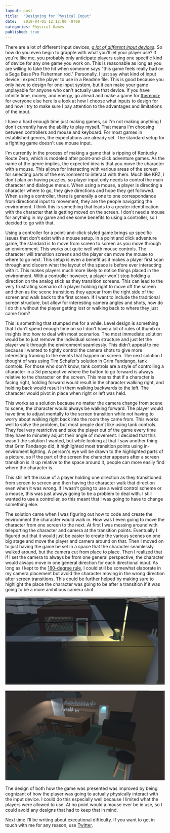 ```yaml
---
layout: post
title:  "Designing for Physical Input"
date:   2019-04-01 12:12:00 -0700
categories: Physical Games
published: true
---
```


There are a lot of different input devices, [*a lot of different input devices*][input-devices]. So how do you even begin to grapple with what you'll let your player use? If you're like me, you probably only anticipate players using one specific kind of device for any one game you work on. This is reasonable as long as you are willing to take the hit when someone says "this game feels really bad on a Sega Bass Pro Fisherman rod." Personally, I just say what kind of input device I expect the player to use in a Readme file. This is good because you only have to design for one input system, but it can make your game unplayable for anyone who can't actually use that device. If you have infinite time, money, and energy, go ahead and make a game for [theremin][theremin]; for everyone else here is a look at how I choose what inputs to design for and how I try to make sure I pay attention to the advantages and limitations of the input. 

I have a hard enough time just making games, so I'm not making anything I don't currently have the ability to play myself. That means I'm choosing between controllers and mouse and keyboard. For most games in established genres, the expectations are already set. The standard setup for a fighting game doesn't use mouse input. 


I'm currently in the process of making a game that is ripping of Kentucky Route Zero, which is modeled after point-and-click adventure games. As the name of the genre implies, the expected idea is that you move the character with a mouse. This allows for interacting with various areas of the screen for selecting parts of the environment to interact with them. Much like KRZ, I don't plan on having puzzles, so player input only needs to control the main character and dialogue menus. When using a mouse, a player is directing a character where to go, they give directions and hope they get followed. When using a controller, there is generally a one to one correspondance from directional input to movement, they are the people navigating the environment. I think this is something that leads to a greater identification with the character that is getting moved on the screen. I don't need a mouse for anything in my game and see some benefits to using a controller, so I decided to go with that. 


Using a controller for a point-and-click styled game brings up specific issues that don't exist with a mouse setup. In a point and click adventure game, the standard is to move from screen to screen as you move through an environment. This works out quite well with mouse controls. The character will transition screens and the player can move the mouse to where to go next. This setup is even a benefit as it makes a player first scan through and discern what the layout of the space is before ever interacting with it. This makes players much more likely to notice things placed in the environment. With a controller however, a player won't stop holding a direction on the analog stick as they transition screens. This can lead to the very frustrating scenario of a player holding right to move off the screen and then as the scene transitions they appear from the right side of the screen and walk back to the first screen. If I want to include the traditional screen structure, but allow for interesting camera angles and shots, how do I do this without the player getting lost or walking back to where they just came from?

This is something that stumped me for a while. Level design is something that I don't spend enough time on so I don't have a lot of rules of thumb or insights into how to deal with most scenarios. The most immediate solution would be to just remove the individual screen structure and just let the player walk through the environment seamlessly. This didn't appeal to me because I wanted to tightly control the camera shots to give more interesting framing to the events that happen on screen. The next solution I thought of was using Tim Schafer's solution in Grim Fandango, tank controls. For those who don't know, tank controls are a style of controlling a character in a 3d perspective where the button to go forward is always relative to the character on the screen. This means that if a character is facing right, holding forward would result in the character walking right, and holding back would result in them walking backwards to the left. The character would pivot in place when right or left was held. 

This works as a solution because no matter the camera change from scene to scene, the character would always be walking forward. The player would have time to adjust mentally to the screen transition while not having to worry about walking right back into the room they came from. This works well to solve the problem, but most people don't like using tank controls. They feel very restrictive and take the player out of the game every time they have to minutely adjust their angle of movement. I decided that this wasn't the solution I wanted, but while looking at that I saw another thing that Grim Fandango did, it highlighted most transition points using in-enviroment lighting. A person's eye will be drawn to the highlighted parts of a picture, so if the part of the screen the character appears after a screen transition is lit up relative to the space around it, people can more easily find where the character is.

This still left the issue of a player holding one direction as they transitioned from screen to screen and then having the character walk that direction even when it was wrong. If I wasn't going to use a weird control scheme or a mouse, this was just always going to be a problem to deal with. I still wanted to use a controller, so this meant that I was going to have to change something else.

The solution came when I was figuring out how to code and create the environment the character would walk in. How was I even going to move the character from one screen to the next. At first I was messing around with teleporting the character and camera at the transition points. Eventually I figured out that it would just be easier to create the various scenes on one big stage and move the player and camera around on that. Then I moved on to just having the game be set in a space that the character seamlessly walked around, but the camera cut from place to place. Then I realized that if I set the camera to always be from one general perspective, the character would always move in one general direction for each directional input. As long as I kept to the [180-degree rule][180], I could still be somewhat elaborate in my camera placement but avoid the character moving in the wrong direction after screen transitions. This could be further helped by making sure to highlight the place the character was going to be after a transition if it was going to be a more ambitious camera shot.  


![outside](/_images/bar_outside.png)

![inside](/_images/bar_inside.png)

The design of both how the game was presented was improved by being cognizant of how the player was going to actually physically interact with the input device. I could do this especially well because I limited what the players were allowed to use. At no point would a mouse ever be in use, so I could avoid any designs that had to keep that in mind.

Next time I'll be writing about executional difficulty. If you want to get in touch with me for any reason, use [Twitter][twitter].




[input-devices]: https://youtu.be/D51z4CWh-ko
[theremin]: https://youtu.be/Rt3jlSQ7E1Y
[180]: https://en.wikipedia.org/wiki/180-degree_rule
[twitter]: https://www.twitter.com/jxvd

